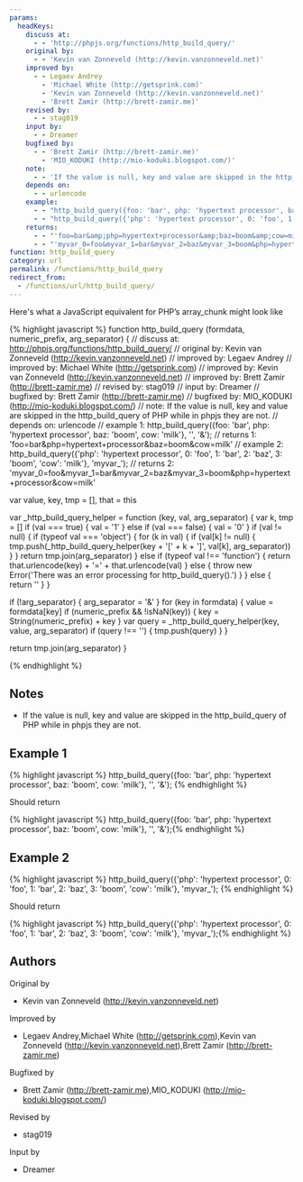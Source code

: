 ```yaml
---
params:
  headKeys:
    discuss at:
      - - 'http://phpjs.org/functions/http_build_query/'
    original by:
      - - 'Kevin van Zonneveld (http://kevin.vanzonneveld.net)'
    improved by:
      - - Legaev Andrey
        - 'Michael White (http://getsprink.com)'
        - 'Kevin van Zonneveld (http://kevin.vanzonneveld.net)'
        - 'Brett Zamir (http://brett-zamir.me)'
    revised by:
      - - stag019
    input by:
      - - Dreamer
    bugfixed by:
      - - 'Brett Zamir (http://brett-zamir.me)'
        - 'MIO_KODUKI (http://mio-koduki.blogspot.com/)'
    note:
      - - 'If the value is null, key and value are skipped in the http_build_query of PHP while in phpjs they are not.'
    depends on:
      - - urlencode
    example:
      - - "http_build_query({foo: 'bar', php: 'hypertext processor', baz: 'boom', cow: 'milk'}, '', '&amp;');"
      - - "http_build_query({'php': 'hypertext processor', 0: 'foo', 1: 'bar', 2: 'baz', 3: 'boom', 'cow': 'milk'}, 'myvar_');"
    returns:
      - - "'foo=bar&amp;php=hypertext+processor&amp;baz=boom&amp;cow=milk'"
      - - "'myvar_0=foo&myvar_1=bar&myvar_2=baz&myvar_3=boom&php=hypertext+processor&cow=milk'"
function: http_build_query
category: url
permalink: /functions/http_build_query
redirect_from:
  - /functions/url/http_build_query/
---
```


<!-- WARNING! This file is auto generated by `npm run web:inject`, do not edit by hand -->

Here's what a JavaScript equivalent for PHP’s array_chunk might look like

{% highlight javascript %}
function http_build_query (formdata, numeric_prefix, arg_separator) {
  //  discuss at: http://phpjs.org/functions/http_build_query/
  // original by: Kevin van Zonneveld (http://kevin.vanzonneveld.net)
  // improved by: Legaev Andrey
  // improved by: Michael White (http://getsprink.com)
  // improved by: Kevin van Zonneveld (http://kevin.vanzonneveld.net)
  // improved by: Brett Zamir (http://brett-zamir.me)
  //  revised by: stag019
  //    input by: Dreamer
  // bugfixed by: Brett Zamir (http://brett-zamir.me)
  // bugfixed by: MIO_KODUKI (http://mio-koduki.blogspot.com/)
  //        note: If the value is null, key and value are skipped in the http_build_query of PHP while in phpjs they are not.
  //  depends on: urlencode
  //   example 1: http_build_query({foo: 'bar', php: 'hypertext processor', baz: 'boom', cow: 'milk'}, '', '&amp;');
  //   returns 1: 'foo=bar&amp;php=hypertext+processor&amp;baz=boom&amp;cow=milk'
  //   example 2: http_build_query({'php': 'hypertext processor', 0: 'foo', 1: 'bar', 2: 'baz', 3: 'boom', 'cow': 'milk'}, 'myvar_');
  //   returns 2: 'myvar_0=foo&myvar_1=bar&myvar_2=baz&myvar_3=boom&php=hypertext+processor&cow=milk'

  var value, key, tmp = [],
    that = this

  var _http_build_query_helper = function (key, val, arg_separator) {
    var k, tmp = []
    if (val === true) {
      val = '1'
    } else if (val === false) {
      val = '0'
    }
    if (val != null) {
      if (typeof val === 'object') {
        for (k in val) {
          if (val[k] != null) {
            tmp.push(_http_build_query_helper(key + '[' + k + ']', val[k], arg_separator))
          }
        }
        return tmp.join(arg_separator)
      } else if (typeof val !== 'function') {
        return that.urlencode(key) + '=' + that.urlencode(val)
      } else {
        throw new Error('There was an error processing for http_build_query().')
      }
    } else {
      return ''
    }
  }

  if (!arg_separator) {
    arg_separator = '&'
  }
  for (key in formdata) {
    value = formdata[key]
    if (numeric_prefix && !isNaN(key)) {
      key = String(numeric_prefix) + key
    }
    var query = _http_build_query_helper(key, value, arg_separator)
    if (query !== '') {
      tmp.push(query)
    }
  }

  return tmp.join(arg_separator)
}

{% endhighlight %}

## Notes
- If the value is null, key and value are skipped in the http_build_query of PHP while in phpjs they are not.

## Example 1

{% highlight javascript %}
http_build_query({foo: 'bar', php: 'hypertext processor', baz: 'boom', cow: 'milk'}, '', '&amp;');
{% endhighlight %}

Should return

{% highlight javascript %}
http_build_query({foo: 'bar', php: 'hypertext processor', baz: 'boom', cow: 'milk'}, '', '&amp;');{% endhighlight %}

## Example 2

{% highlight javascript %}
http_build_query({'php': 'hypertext processor', 0: 'foo', 1: 'bar', 2: 'baz', 3: 'boom', 'cow': 'milk'}, 'myvar_');
{% endhighlight %}

Should return

{% highlight javascript %}
http_build_query({'php': 'hypertext processor', 0: 'foo', 1: 'bar', 2: 'baz', 3: 'boom', 'cow': 'milk'}, 'myvar_');{% endhighlight %}


## Authors


Original by

- Kevin van Zonneveld (http://kevin.vanzonneveld.net)


Improved by

- Legaev Andrey,Michael White (http://getsprink.com),Kevin van Zonneveld (http://kevin.vanzonneveld.net),Brett Zamir (http://brett-zamir.me)


Bugfixed by

- Brett Zamir (http://brett-zamir.me),MIO_KODUKI (http://mio-koduki.blogspot.com/)


Revised by

- stag019


Input by

- Dreamer

